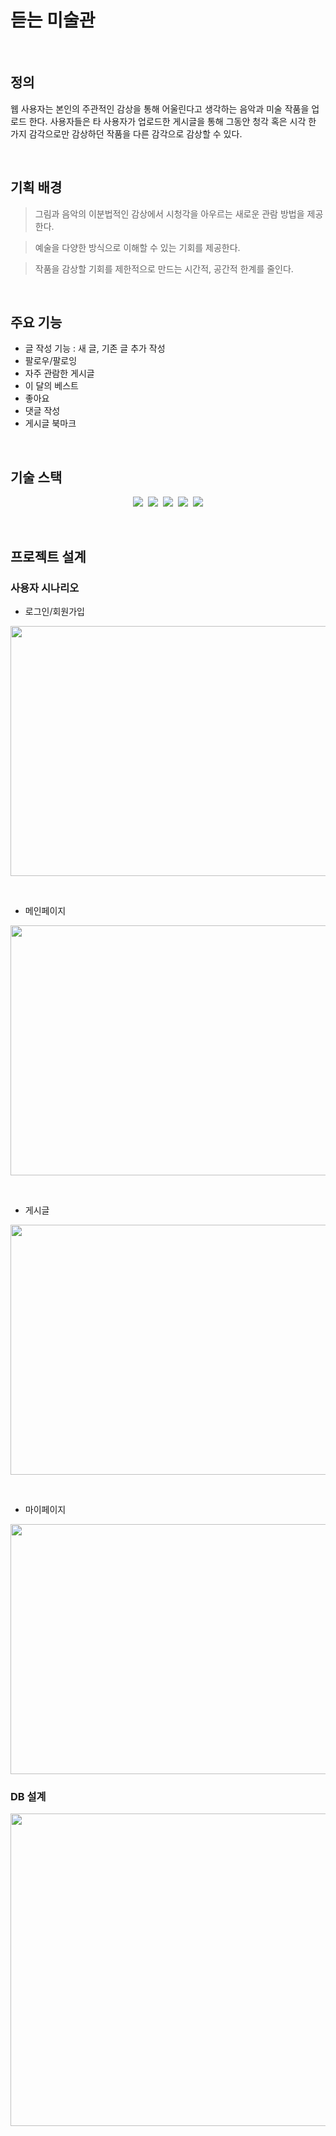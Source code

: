 # 듣는 미술관
<br/>

## 정의

<p> 웹 사용자는 본인의 주관적인 감상을 통해 어울린다고 생각하는 음악과 미술 작품을 업로드 한다. 사용자들은 타 사용자가 업로드한 게시글을 통해 그동안 청각 혹은 시각 한 가지 감각으로만 감상하던 작품을 다른 감각으로 감상할 수 있다.</p>

<br />

## 기획 배경
> 그림과 음악의 이분법적인 감상에서 시청각을 아우르는 새로운 관람 방법을 제공한다.

> 예술을 다양한 방식으로 이해할 수 있는 기회를 제공한다.

> 작품을 감상할 기회를 제한적으로  만드는 시간적, 공간적 한계를 줄인다.
 
<br />

## 주요 기능
- 글 작성 기능 : 새 글, 기존 글 추가 작성
- 팔로우/팔로잉
- 자주 관람한 게시글
- 이 달의 베스트
- 좋아요
- 댓글 작성
- 게시글 북마크

<br />

## 기술 스택
<p align = "center">
  <img src="https://img.shields.io/badge/JAVA-007396?style=flat-square&logo=JAVA&logoColor=white"/>&nbsp
  <img src="https://img.shields.io/badge/JSON-000000?style=flat-square&logo=JSON&logoColor=white"/>&nbsp
  <img src="https://img.shields.io/badge/HTML5-E34F26?style=flat-square&logo=HTML5&logoColor=white"/>&nbsp
  <img src="https://img.shields.io/badge/CSS-1572B6?style=flat-square&logo=CSS3&logoColor=white"/>&nbsp
  <img src="https://img.shields.io/badge/MySQL-4479A1?style=flat-square&logo=MySQL&logoColor=white"/>
</p> 

<br />

## **프로젝트 설계**
### 사용자 시나리오
- 로그인/회원가입
<p align = "center">
<img src = "https://user-images.githubusercontent.com/75723638/168974411-7545e69d-69e1-4d0f-85b2-7e0e4298e554.png" width="700" height="400"/> </p>

<br/>

- 메인페이지
<p align = "center">
<img src = "https://user-images.githubusercontent.com/75723638/168974407-c8b18172-f5d3-4d3d-8c28-f0f0f32d4906.png" width="700" height="400"/> </p>

<br/>

- 게시글
<p align = "center">
<img src = "https://user-images.githubusercontent.com/75723638/168974402-e4a82abb-f32e-4da5-b025-3134414bde80.png" width="700" height="400"/> </p>

</br>

- 마이페이지
<p align = "center">
<img src = "https://user-images.githubusercontent.com/75723638/168974397-9ead1d48-bda7-4e54-9a93-0d326878ef5b.png" width="700" height="400"/> </p>
  
### DB 설계
<p align = "center">
<img src = "https://user-images.githubusercontent.com/75723638/168973734-66dfbd3c-cad5-4a08-bdd8-a3f3c47c5227.png" width="700" height="500"/> </p>
